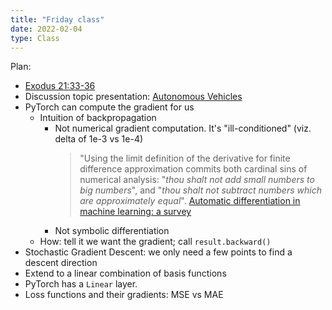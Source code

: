 ```yaml
---
title: "Friday class"
date: 2022-02-04
type: Class
---
```


Plan:

- [Exodus 21:33-36](https://www.biblegateway.com/passage/?search=Exodus+21%3A33-36&version=NIV&interface=print)
- Discussion topic presentation: [Autonomous Vehicles](../../../discussions/vehicles/)
- PyTorch can compute the gradient for us
  - Intuition of backpropagation
    - Not numerical gradient computation. It's "ill-conditioned" (viz. delta of 1e-3 vs 1e-4)
      > "Using the limit definition of the derivative for finite difference approximation commits both cardinal sins of numerical analysis:
        "*thou shalt not add small numbers to big numbers*", and "*thou shalt not subtract numbers which are approximately equal*". [Automatic differentiation in machine learning: a survey](https://arxiv.org/abs/1502.05767)
    - Not symbolic differentiation
  - How: tell it we want the gradient; call `result.backward()`
- Stochastic Gradient Descent: we only need a few points to find a descent direction
- Extend to a linear combination of basis functions
- PyTorch has a `Linear` layer.
- Loss functions and their gradients: MSE vs MAE
